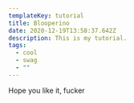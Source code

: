 ```yaml
---
templateKey: tutorial
title: Blooperino
date: 2020-12-19T13:58:37.642Z
description: This is my tutorial.
tags:
  - cool
  - swag
  - ""
---
```

Hope you like it, fucker